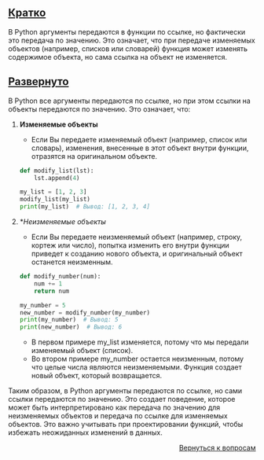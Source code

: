 ## <u>Кратко</u>

В Python аргументы передаются в функции по ссылке, но фактически это передача по значению. Это означает, что при
передаче изменяемых объектов (например, списков или словарей) функция может изменять содержимое объекта, но сама ссылка
на объект не изменяется.

## <u>Развернуто</u>

В Python все аргументы передаются по ссылке, но при этом ссылки на объекты передаются по значению. Это означает, что:

1. **Изменяемые объекты**
    - Если Вы передаете изменяемый объект (например, список или словарь), изменения, внесенные в этот объект внутри
      функции, отразятся на оригинальном объекте.
    ```Python
    def modify_list(lst):
        lst.append(4)

    my_list = [1, 2, 3]
    modify_list(my_list)
    print(my_list)  # Вывод: [1, 2, 3, 4]
    ```

2. **Неизменяемые объекты*
    - Если Вы передаете неизменяемый объект (например, строку, кортеж или число), попытка изменить его внутри функции
      приведет к созданию нового объекта, и оригинальный объект останется неизменным.
    ```Python
    def modify_number(num):
        num += 1
        return num

    my_number = 5
    new_number = modify_number(my_number)
    print(my_number)  # Вывод: 5
    print(new_number)  # Вывод: 6
    ```
    - В первом примере my_list изменяется, потому что мы передали изменяемый объект (список).
    - Во втором примере my_number остается неизменным, потому что целые числа являются неизменяемыми. Функция создает
      новый объект, который возвращается.

Таким образом, в Python аргументы передаются по ссылке, но сами ссылки передаются по значению. Это создает поведение,
которое может быть интерпретировано как передача по значению для неизменяемых объектов и передача по ссылке для
изменяемых объектов. Это важно учитывать при проектировании функций, чтобы избежать неожиданных изменений в данных.

<div align="right">

[Вернуться к вопросам](../Вопросы.md)

</div>
